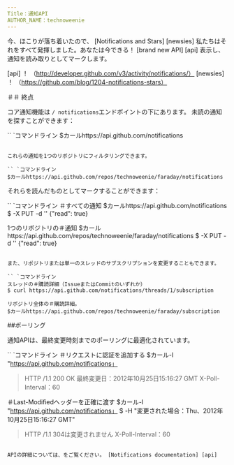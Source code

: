 ```yaml
---
Title：通知API
AUTHOR_NAME：technoweenie
---
```


今、ほこりが落ち着いたので、 [Notifications and Stars] [newsies]
私たちはそれをすべて発揮しました。あなたは今できる！ [brand new API] [api]
表示し、通知を読み取りとしてマークします。

[api] ！ （http://developer.github.com/v3/activity/notifications/）
[newsies] ！ （https://github.com/blog/1204-notifications-stars）

＃＃ 終点

コア通知機能は `/ notifications`エンドポイントの下にあります。
未読の通知を探すことができます：

`` `コマンドライン
$カールhttps://api.github.com/notifications
```

これらの通知を1つのリポジトリにフィルタリングできます。

`` `コマンドライン
$カールhttps://api.github.com/repos/technoweenie/faraday/notifications
```

それらを読んだものとしてマークすることができます：

`` `コマンドライン
＃すべての通知
$カールhttps://api.github.com/notifications
$ -X PUT -d '' {"read": true}

1つのリポジトリの＃通知
$カールhttps://api.github.com/repos/technoweenie/faraday/notifications
$ -X PUT -d '' {"read": true}
```

また、リポジトリまたは単一のスレッドのサブスクリプションを変更することもできます。

`` `コマンドライン
スレッドの＃購読詳細（IssueまたはCommitのいずれか）
$ curl https://api.github.com/notifications/threads/1/subscription

リポジトリ全体の＃購読詳細。
$カールhttps://api.github.com/repos/technoweenie/faraday/subscription
```

##ポーリング

通知APIは、最終変更時刻までのポーリングに最適化されています。

`` `コマンドライン
＃リクエストに認証を追加する
$カール-I "https://api.github.com/notifications」
> HTTP /1.1 200 OK
>最終変更日：2012年10月25日15:16:27 GMT
> X-Poll-Interval：60

＃Last-Modifiedヘッダーを正確に渡す
$カール-I "https://api.github.com/notifications」
$ -H "変更された場合：Thu、2012年10月25日15:16:27 GMT"
> HTTP /1.1 304は変更されません
> X-Poll-Interval：60
```

APIの詳細については、をご覧ください。 [Notifications documentation] [api]
